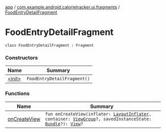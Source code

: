 [app](../../index.md) / [com.example.android.calorietracker.ui.fragments](../index.md) / [FoodEntryDetailFragment](./index.md)

# FoodEntryDetailFragment

`class FoodEntryDetailFragment : Fragment`

### Constructors

| Name | Summary |
|---|---|
| [&lt;init&gt;](-init-.md) | `FoodEntryDetailFragment()` |

### Functions

| Name | Summary |
|---|---|
| [onCreateView](on-create-view.md) | `fun onCreateView(inflater: `[`LayoutInflater`](https://developer.android.com/reference/android/view/LayoutInflater.html)`, container: `[`ViewGroup`](https://developer.android.com/reference/android/view/ViewGroup.html)`?, savedInstanceState: `[`Bundle`](https://developer.android.com/reference/android/os/Bundle.html)`?): `[`View`](https://developer.android.com/reference/android/view/View.html)`?` |
